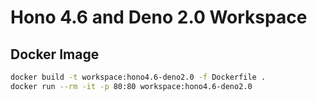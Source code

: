 # Hono 4.6 and Deno 2.0 Workspace

## Docker Image

```bash
docker build -t workspace:hono4.6-deno2.0 -f Dockerfile .
docker run --rm -it -p 80:80 workspace:hono4.6-deno2.0
```
